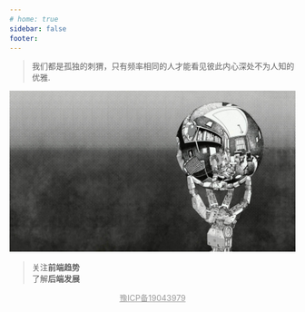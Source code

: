 ```yaml
---
# home: true
sidebar: false
footer:
---
```


<!-- **Stay hungry, Stay foolish.** -->

> 我们都是孤独的刺猬，只有频率相同的人才能看见彼此内心深处不为人知的优雅.

<!-- > 你背不下来的书，总有人能背下来，你做不出来的题，总有人能做出来，你愿意拖到明天的事，总有人今天努力做完，那么不好意思，你想去的学校也只能别人去了，你想过的人生也只能别人过了.

> 如果你发现,就算自己不努力,不上进,不费劲,也能轻松的呆在原地,那么你就该审视一下你所在的环境: "它到底是因为领先了行业很多,所以有资格停下来歇一歇? 还是因为它可以拒绝竞争,所有有资格闲庭信步? 又或者是因为它已经烂了跟,所以死气沉沉? " 如果你发现,你整日与一堆破事纠缠,常年裹挟在"心不甘情不愿"的情绪下,一直与"没有上进心"的人打交道,那么你就得问一下自己: "你到底是贪图这里的零压力,还是因为没有挣脱的本事? 愿事与愿违时,你不会整日愤愤不平;愿得偿所愿时,你不必终日惶惶不安" -->

<div align="center" >
  <img src="../assets/images/robot.jpg">
</div>

> 关注**前端趋势**  
> 了解**后端发展**

<center>
<a
  target="_blank"
  href="http://beian.miit.gov.cn"
  style="color:#999;cursor:pointer;font-weight:normal;"
  >豫ICP备19043979</a>
</center>

<!--
<div style="
    width: 100%;
    height: 50px;
    /* position: fixed; */
    left: 0;
    right: 0;
    bottom: 0;
    background-color: #fff;
    display: flex;
    align-items: center;
    justify-content: center;
    z-index: 999;
    font-size:1rem;
    "
>
  <a
    target="_blank"
    href="http://beian.miit.gov.cn"
    style="color:#999;cursor:pointer;font-weight:normal;"
  >豫ICP备19043979</a>
</div> -->
